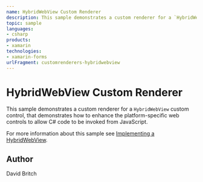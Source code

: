 ```yaml
---
name: HybridWebView Custom Renderer
description: This sample demonstrates a custom renderer for a `HybridWebView` custom control, that demonstrates how to enhance the platform-specific web control...
topic: sample
languages:
- csharp
products:
- xamarin
technologies:
- xamarin-forms
urlFragment: customrenderers-hybridwebview
---
```

HybridWebView Custom Renderer
=============================

This sample demonstrates a custom renderer for a `HybridWebView` custom control, that demonstrates how to enhance the platform-specific web controls to allow C# code to be invoked from JavaScript.

For more information about this sample see [Implementing a HybridWebView](http://developer.xamarin.com/guides/cross-platform/xamarin-forms/custom-renderer/hybridwebview/).

Author
------

David Britch
